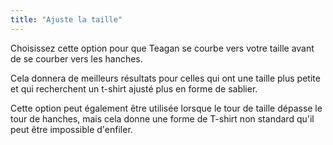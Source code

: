 ```yaml
---
title: "Ajuste la taille"
---
```


Choisissez cette option pour que Teagan se courbe vers votre taille avant de se courber vers les hanches.

Cela donnera de meilleurs résultats pour celles qui ont une taille plus petite et qui recherchent un t-shirt ajusté plus en forme de sablier.

Cette option peut également être utilisée lorsque le tour de taille dépasse le tour de hanches, mais cela donne une forme de T-shirt non standard qu'il peut être impossible d'enfiler.

